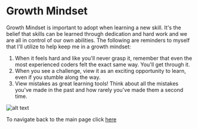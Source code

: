 # Growth Mindset

Growth Mindset is important to adopt when learning a new skill. It's the belief that skills can be learned through dedication and hard work and we are all in control of our own abilities. The following are reminders to myself that I'll utilize to help keep me in a growth mindset:

1. When it feels hard and like you'll never grasp it, remember that even the most experienced coders felt the exact same way. You'll get through it.
2. When you see a challenge, view it as an exciting opportunity to learn, even if you stumble along the way.
3. View mistakes as great learning tools! Think about all the mistakes you've made in the past and how rarely you've made them a second time.

![alt text](https://edsurge.imgix.net/uploads/post/image/12467/mind_as_muscle-1565189295.jpg)

To navigate back to the main page click [here](https://hmay1415.github.io/reading-notes/)
